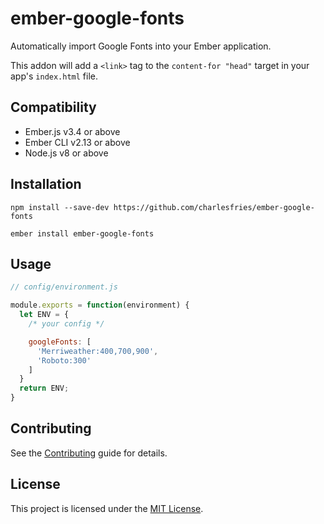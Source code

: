 ember-google-fonts
==============================================================================

Automatically import Google Fonts into your Ember application.

This addon will add a `<link>` tag to the `content-for "head"` target in your app's `index.html` file.


Compatibility
------------------------------------------------------------------------------

* Ember.js v3.4 or above
* Ember CLI v2.13 or above
* Node.js v8 or above


Installation
------------------------------------------------------------------------------

```
npm install --save-dev https://github.com/charlesfries/ember-google-fonts
```
```
ember install ember-google-fonts
```


Usage
------------------------------------------------------------------------------

```javascript
// config/environment.js

module.exports = function(environment) {
  let ENV = {
    /* your config */

    googleFonts: [
      'Merriweather:400,700,900',
      'Roboto:300'
    ]
  }
  return ENV;
}
```


Contributing
------------------------------------------------------------------------------

See the [Contributing](CONTRIBUTING.md) guide for details.


License
------------------------------------------------------------------------------

This project is licensed under the [MIT License](LICENSE.md).
